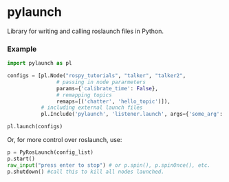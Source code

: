 # pylaunch
Library for writing and calling roslaunch files in Python.

### Example
```python
import pylaunch as pl

configs = [pl.Node("rospy_tutorials", "talker", "talker2",
                # passing in node pararmeters
                params={'calibrate_time': False},
                # remapping topics
                remaps=[('chatter', 'hello_topic')]),
           # including external launch files
           pl.Include('pylaunch', 'listener.launch', args={'some_arg': '21'})]

pl.launch(configs)
```
Or, for more control over roslaunch, use:

```python
p = PyRosLaunch(config_list)
p.start()
raw_input("press enter to stop") # or p.spin(), p.spinOnce(), etc.
p.shutdown() #call this to kill all nodes launched.
```
